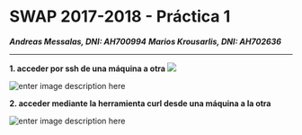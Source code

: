 # SWAP 2017-2018 -  Práctica 1
***Andreas Messalas, DNI: AH700994***
***Marios Krousarlis, DNI: ΑΗ702636***

----------
**1\. acceder por ssh de una máquina a otra**
![](https://raw.githubusercontent.com/andreasmess/swap1718/master//practica/1.PNG)

![enter image description here](https://raw.githubusercontent.com/andreasmess/swap1718/master/practica/2.PNG)

**2\. acceder mediante la herramienta curl desde una máquina a la otra**

![enter image description here](https://raw.githubusercontent.com/andreasmess/swap1718/master/practica/3.PNG)
